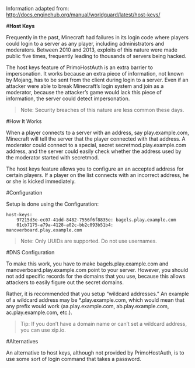 Information adapted from: http://docs.enginehub.org/manual/worldguard/latest/host-keys/


#**Host Keys**

Frequently in the past, Minecraft had failures in its login code where players could login to a server as any player, including administrators and moderators. Between 2010 and 2013, exploits of this nature were made public five times, frequently leading to thousands of servers being hacked.

The host keys feature of PrimoHostAuth is an extra barrier to impersonation. It works because an extra piece of information, not known by Mojang, has to be sent from the client during login to a server. Even if an attacker were able to break Minecraft’s login system and join as a moderator, because the attacker’s game would lack this piece of information, the server could detect impersonation.

> Note: Security breaches of this nature are less common these days.

#How It Works

When a player connects to a server with an address, say play.example.com, Minecraft will tell the server that the player connected with that address. A moderator could connect to a special, secret secretmod.play.example.com address, and the server could easily check whether the address used by the moderator started with secretmod.

The host keys feature allows you to configure an an accepted address for certain players. If a player on the list connects with an incorrect address, he or she is kicked immediately.

#Configuration

Setup is done using the Configuration:

    host-keys:
        97215d3e-ec07-41dd-8482-7556f6f8835e: bagels.play.example.com
        01cb7175-a79a-4128-a02c-bb2c093b51b4: manoverboard.play.example.com
        
> Note: Only UUIDs are supported. Do not use usernames.

#DNS Configuration

To make this work, you have to make bagels.play.example.com and manoverboard.play.example.com point to your server. However, you should not add specific records for the domains that you use, because this allows attackers to easily figure out the secret domains.

Rather, it is recommended that you setup “wildcard addresses.” An example of a wildcard address may be *.play.example.com, which would mean that any prefix would work (aa.play.example.com, ab.play.example.com, ac.play.example.com, etc.).

> Tip: If you don’t have a domain name or can’t set a wildcard address, you can use xip.io.

#Alternatives

An alternative to host keys, although not provided by PrimoHostAuth, is to use some sort of login command that takes a password.

